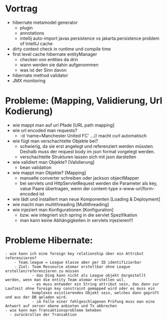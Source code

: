 Vortrag
=========

- hibernate metamodel generator
    - plugin
    - annotations
    - intellij auto-import javax.persistence vs jakarta.persistence problem of IntelliJ cache
- dirty context check in runtime und compile time
- first level cache hibernate entityManager
    - checken von entities da drin
    - wann werden sie dahin aufgenommen
    - was ist der Sinn davon
- hibernate method validator
- JMX monitoring

Probleme: (Mapping, Validierung, Url Kodierung)
=========

- wie mappt man auf url Pfade [URL path mapping]
- wie url encoded man requests?
    - -d 'name=Manchester United FC' ...// macht curl automatisch
- wie fügt man verschachtelte Objekte bei?
    - schwierig, da sie erst angelegt und referenziert werden müssten. Deshalb muss der request body im json format
      vorgelegt werden.
    - verschachtelte Strukturen lassen sich mit json darstellen
- wie validiert man Objekte? [Validierung]
    - bean validation
- wie mappt man Objekte? [Mapping]
    - manuelle converter schreiben oder jackson objectMapper
    - bei servlets und HttpServletRequest werden die Parameter als key, value Paare übertragen, wenn der content-type
      x-www-url/form-encoded ist
- wie lädt und installiert man neue Komponenten [Loading & Deployment]
- wie macht man multithreading [Multithreading]
- wie injeziert man Konfigurationen [Konfiguration]
    - bzw. wie integriert sich spring in die servlet Spezifikation
    - man kann keine Abhängigkeiten in servlets injezieren!!!

Probleme Hibernate:
=========

    - wie kann ich eine foreign key relationship über ein Attribut referenzieren?
        - Team.league = League klasse aber per ID identifizierbar
        - Ziel: Team Ressource atomar erstellbar ohne League erstellen/referenzieren zu müssen
                - das Ding kann nicht als League objekt dargestellt werden, wenn man die entity Team atomar erstellen wil.
                - es muss entweder ein String attribut sein, das dann zur Laufzeit ohne foreign key constraint gemapped wird oder es muss ein
                komplexes existierendes Objekt sein, welches dann geprüft und aus der DB geladen wird.
                - im Falle einer fehlgeschlagenen Prüfung muss man eine Antwort auf server ebene anbieten und Tx abbrechen
    - wie kann man Transaktionsprobleme beheben
      - zurückrollen der Transaktion